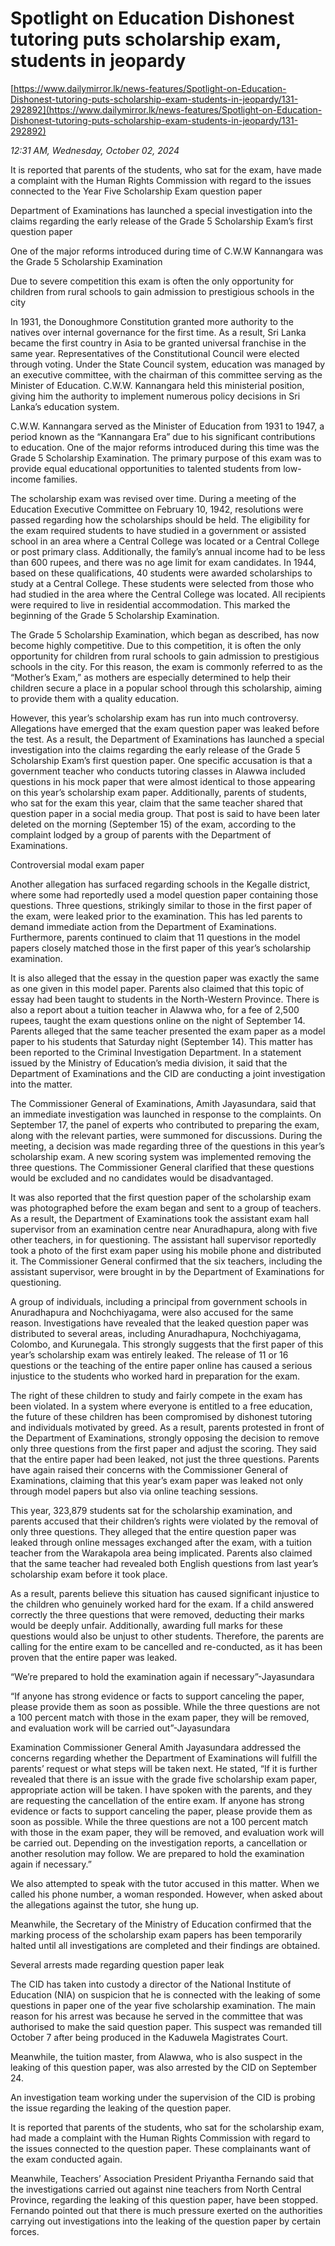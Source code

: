 # Spotlight on Education Dishonest tutoring  puts scholarship exam, students in jeopardy

[https://www.dailymirror.lk/news-features/Spotlight-on-Education-Dishonest-tutoring-puts-scholarship-exam-students-in-jeopardy/131-292892](https://www.dailymirror.lk/news-features/Spotlight-on-Education-Dishonest-tutoring-puts-scholarship-exam-students-in-jeopardy/131-292892)

*12:31 AM, Wednesday, October 02, 2024*

It is reported that parents of the students, who sat for the exam, have made a complaint with the Human Rights Commission with regard to the issues connected to the Year Five Scholarship Exam question paper

Department of Examinations has launched a special investigation into the claims regarding the early release of the Grade 5 Scholarship Exam’s first question paper

One of the major reforms introduced during time of C.W.W Kannangara was the Grade 5 Scholarship Examination

Due to severe competition this exam is often the only opportunity for children from rural schools to gain admission to prestigious schools in the city

In 1931, the Donoughmore Constitution granted more authority to the natives over internal governance for the first time. As a result, Sri Lanka became the first country in Asia to be granted universal franchise in the same year. Representatives of the Constitutional Council were elected through voting. Under the State Council system, education was managed by an executive committee, with the chairman of this committee serving as the Minister of Education. C.W.W. Kannangara held this ministerial position, giving him the authority to implement numerous policy decisions in Sri Lanka’s education system.

C.W.W. Kannangara served as the Minister of Education from 1931 to 1947, a period known as the “Kannangara Era” due to his significant contributions to education. One of the major reforms introduced during this time was the Grade 5 Scholarship Examination. The primary purpose of this exam was to provide equal educational opportunities to talented students from low-income families.

The scholarship exam was revised over time. During a meeting of the Education Executive Committee on February 10, 1942, resolutions were passed regarding how the scholarships should be held. The eligibility for the exam required students to have studied in a government or assisted school in an area where a Central College was located or a Central College or post primary class. Additionally, the family’s annual income had to be less than 600 rupees, and there was no age limit for exam candidates. In 1944, based on these qualifications, 40 students were awarded scholarships to study at a Central College. These students were selected from those who had studied in the area where the Central College was located. All recipients were required to live in residential accommodation. This marked the beginning of the Grade 5 Scholarship Examination.

The Grade 5 Scholarship Examination, which began as described, has now become highly competitive. Due to this competition, it is often the only opportunity for children from rural schools to gain admission to prestigious schools in the city. For this reason, the exam is commonly referred to as the “Mother’s Exam,” as mothers are especially determined to help their children secure a place in a popular school through this scholarship, aiming to provide them with a quality education.

However, this year’s scholarship exam has run into much controversy. Allegations have emerged that the exam question paper was leaked before the test. As a result, the Department of Examinations has launched a special investigation into the claims regarding the early release of the Grade 5 Scholarship Exam’s first question paper. One specific accusation is that a government teacher who conducts tutoring classes in Alawwa included questions in his mock paper that were almost identical to those appearing on this year’s scholarship exam paper. Additionally, parents of students, who sat for the exam this year, claim that the same teacher shared that question paper in a social media group. That post is said to have been later deleted on the morning (September 15) of the exam, according to the complaint lodged by a group of parents with the Department of Examinations.

Controversial modal exam paper

Another allegation has surfaced regarding schools in the Kegalle district, where some had reportedly used a model question paper containing those questions. Three questions, strikingly similar to those in the first paper of the exam, were leaked prior to the examination. This has led parents to demand immediate action from the Department of Examinations. Furthermore, parents continued to claim that 11 questions in the model papers closely matched those in the first paper of this year’s scholarship examination.

It is also alleged that the essay in the question paper was exactly the same as one given in this model paper. Parents also claimed that this topic of essay had been taught to students in the North-Western Province. There is also a report about a tuition teacher in Alawwa who, for a fee of 2,500 rupees, taught the exam questions online on the night of September 14. Parents alleged that the same teacher presented the exam paper as a model paper to his students that Saturday night (September 14). This matter has been reported to the Criminal Investigation Department. In a statement issued by the Ministry of Education’s media division, it said that the Department of Examinations and the CID are conducting a joint investigation into the matter.

The Commissioner General of Examinations, Amith Jayasundara, said that an immediate investigation was launched in response to the complaints. On September 17, the panel of experts who contributed to preparing the exam, along with the relevant parties, were summoned for discussions. During the meeting, a decision was made regarding three of the questions in this year’s scholarship exam. A new scoring system was implemented removing the three questions. The Commissioner General clarified that these questions would be excluded and no candidates would be disadvantaged.

It was also reported that the first question paper of the scholarship exam was photographed before the exam began and sent to a group of teachers. As a result, the Department of Examinations took the assistant exam hall supervisor from an examination centre near Anuradhapura, along with five other teachers, in for questioning. The assistant hall supervisor reportedly took a photo of the first exam paper using his mobile phone and distributed it. The Commissioner General confirmed that the six teachers, including the assistant supervisor, were brought in by the Department of Examinations for questioning.

A group of individuals, including a principal from government schools in Anuradhapura and Nochchiyagama, were also accused for the same reason. Investigations have revealed that the leaked question paper was distributed to several areas, including Anuradhapura, Nochchiyagama, Colombo, and Kurunegala. This strongly suggests that the first paper of this year’s scholarship exam was entirely leaked. The release of 11 or 16 questions or the teaching of the entire paper online has caused a serious injustice to the students who worked hard in preparation for the exam.

The right of these children to study and fairly compete in the exam has been violated. In a system where everyone is entitled to a free education, the future of these children has been compromised by dishonest tutoring and individuals motivated by greed. As a result, parents protested in front of the Department of Examinations, strongly opposing the decision to remove only three questions from the first paper and adjust the scoring. They said that the entire paper had been leaked, not just the three questions. Parents have again raised their concerns with the Commissioner General of Examinations, claiming that this year’s exam paper was leaked not only through model papers but also via online teaching sessions.

This year, 323,879 students sat for the scholarship examination, and parents accused that their children’s rights were violated by the removal of only three questions. They alleged that the entire question paper was leaked through online messages exchanged after the exam, with a tuition teacher from the Warakapola area being implicated. Parents also claimed that the same teacher had revealed both English questions from last year’s scholarship exam before it took place.

As a result, parents believe this situation has caused significant injustice to the children who genuinely worked hard for the exam. If a child answered correctly the three questions that were removed, deducting their marks would be deeply unfair. Additionally, awarding full marks for these questions would also be unjust to other students. Therefore, the parents are calling for the entire exam to be cancelled and re-conducted, as it has been proven that the entire paper was leaked.

“We’re prepared to hold the examination again if necessary”-Jayasundara

“If anyone has strong evidence or facts to support canceling the paper, please provide them as soon as possible. While the three questions are not a 100 percent match with those in the exam paper, they will be removed, and evaluation work will be carried out”-Jayasundara

Examination Commissioner General Amith Jayasundara addressed the concerns regarding whether the Department of Examinations will fulfill the parents’ request or what steps will be taken next. He stated, “If it is further revealed that there is an issue with the grade five scholarship exam paper, appropriate action will be taken. I have spoken with the parents, and they are requesting the cancellation of the entire exam. If anyone has strong evidence or facts to support canceling the paper, please provide them as soon as possible. While the three questions are not a 100 percent match with those in the exam paper, they will be removed, and evaluation work will be carried out. Depending on the investigation reports, a cancellation or another resolution may follow. We are prepared to hold the examination again if necessary.”

We also attempted to speak with the tutor accused in this matter. When we called his phone number, a woman responded. However, when asked about the allegations against the tutor, she hung up.

Meanwhile, the Secretary of the Ministry of Education confirmed that the marking process of the scholarship exam papers has been temporarily halted until all investigations are completed and their findings are obtained.

Several arrests made regarding question paper leak

The CID has taken into custody a director of the National Institute of Education (NIA) on suspicion that he is connected with the leaking of some questions in paper one of the year five scholarship examination. The main reason for his arrest was because he served in the committee that was authorised to make the said question paper. This suspect was remanded till October 7 after being produced in the Kaduwela Magistrates Court.

Meanwhile, the tuition master, from Alawwa, who is also suspect in the leaking of this question paper, was also arrested by the CID on September 24.

An investigation team working under the supervision of the CID is probing the issue regarding the leaking of the question paper.

It is reported that parents of the students, who sat for the scholarship exam, had made a complaint with the Human Rights Commission with regard to the issues connected to the question paper. These complainants want of the exam conducted again.

Meanwhile, Teachers’ Association President Priyantha Fernando said that the investigations carried out against nine teachers from North Central Province, regarding the leaking of this question paper, have been stopped. Fernando pointed out that there is much pressure exerted on the authorities carrying out investigations into the leaking of the question paper by certain forces.

